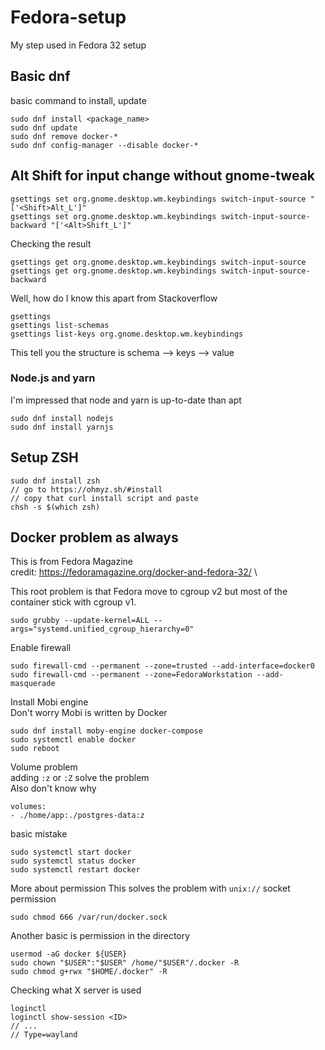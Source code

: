 # Fedora-setup
My step used in Fedora 32 setup

## Basic dnf
basic command to install, update
```
sudo dnf install <package_name>
sudo dnf update
sudo dnf remove docker-*
sudo dnf config-manager --disable docker-*
```


## Alt Shift for input change without gnome-tweak
```
gsettings set org.gnome.desktop.wm.keybindings switch-input-source "['<Shift>Alt_L']"
gsettings set org.gnome.desktop.wm.keybindings switch-input-source-backward "['<Alt>Shift_L']"
```
Checking the result
```
gsettings get org.gnome.desktop.wm.keybindings switch-input-source
gsettings get org.gnome.desktop.wm.keybindings switch-input-source-backward
```
Well, how do I know this apart from Stackoverflow
```
gsettings
gsettings list-schemas
gsettings list-keys org.gnome.desktop.wm.keybindings
```
This tell you the structure is schema --> keys --> value

### Node.js and yarn
I'm impressed that node and yarn is up-to-date than apt
```
sudo dnf install nodejs
sudo dnf install yarnjs
```

## Setup ZSH
```
sudo dnf install zsh
// go to https://ohmyz.sh/#install
// copy that curl install script and paste
chsh -s $(which zsh)
```
## Docker problem as always
This is from Fedora Magazine \
credit: https://fedoramagazine.org/docker-and-fedora-32/ \

This root problem is that Fedora move to cgroup v2 but most of the container stick with cgroup v1.
```
sudo grubby --update-kernel=ALL --args="systemd.unified_cgroup_hierarchy=0"
```
Enable firewall
```
sudo firewall-cmd --permanent --zone=trusted --add-interface=docker0
sudo firewall-cmd --permanent --zone=FedoraWorkstation --add-masquerade
```
Install Mobi engine \
Don't worry Mobi is written by Docker
```
sudo dnf install moby-engine docker-compose
sudo systemctl enable docker
sudo reboot
```
Volume problem \
adding `:z` or `:Z` solve the problem \
Also don't know why
```
volumes:
- ./home/app:./postgres-data:z
```

basic mistake
```
sudo systemctl start docker
sudo systemctl status docker
sudo systemctl restart docker
```
More about permission
This solves the problem with `unix://` socket permission
```
sudo chmod 666 /var/run/docker.sock
```
Another basic is permission in the directory
```
usermod -aG docker ${USER}
sudo chown "$USER":"$USER" /home/"$USER"/.docker -R
sudo chmod g+rwx "$HOME/.docker" -R
```

Checking what X server is used
```
loginctl
loginctl show-session <ID>
// ...
// Type=wayland
```

